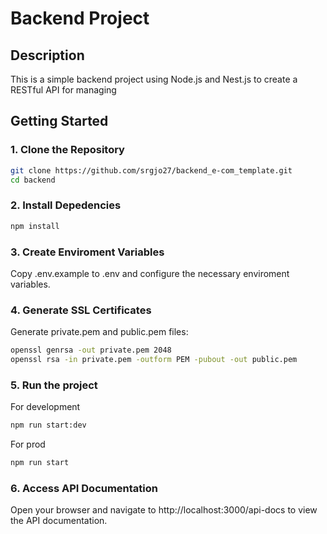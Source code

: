 # Backend Project

## Description
This is a simple backend project using Node.js and Nest.js to create a RESTful API for managing

## Getting Started

### 1. Clone the Repository
   ```sh
   git clone https://github.com/srgjo27/backend_e-com_template.git
   cd backend
   ```

### 2. Install Depedencies
   ```sh
   npm install
   ```

### 3. Create Enviroment Variables
Copy .env.example to .env and configure the necessary enviroment variables.

### 4. Generate SSL Certificates
Generate private.pem and public.pem files:
   ```sh
   openssl genrsa -out private.pem 2048
   openssl rsa -in private.pem -outform PEM -pubout -out public.pem
   ```

### 5. Run the project
For development
   ```sh
   npm run start:dev
   ```
For prod
   ```sh
   npm run start
   ```

### 6. Access API Documentation
Open your browser and navigate to http://localhost:3000/api-docs to view the API documentation.